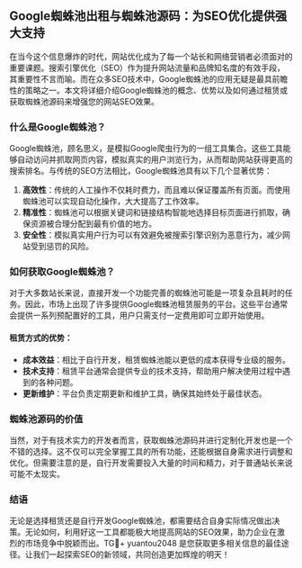 ## Google蜘蛛池出租与蜘蛛池源码：为SEO优化提供强大支持

在当今这个信息爆炸的时代，网站优化成为了每一个站长和网络营销者必须面对的重要课题。搜索引擎优化（SEO）作为提升网站流量和品牌知名度的有效手段，其重要性不言而喻。而在众多SEO技术中，Google蜘蛛池的应用无疑是最具前瞻性的策略之一。本文将详细介绍Google蜘蛛池的概念、优势以及如何通过租赁或获取蜘蛛池源码来增强您的网站SEO效果。

### 什么是Google蜘蛛池？

Google蜘蛛池，顾名思义，是模拟Google爬虫行为的一组工具集合。这些工具能够自动访问并抓取网页内容，模拟真实的用户浏览行为，从而帮助网站获得更高的搜索排名。与传统的SEO方法相比，Google蜘蛛池具有以下几个显著优势：

1. **高效性**：传统的人工操作不仅耗时费力，而且难以保证覆盖所有页面。而使用蜘蛛池可以实现自动化操作，大大提高了工作效率。
2. **精准性**：蜘蛛池可以根据关键词和链接结构智能地选择目标页面进行抓取，确保资源被合理分配到最有价值的地方。
3. **安全性**：模拟真实用户行为可以有效避免被搜索引擎识别为恶意行为，减少网站受到惩罚的风险。

### 如何获取Google蜘蛛池？

对于大多数站长来说，直接开发一个功能完善的蜘蛛池可能是一项复杂且耗时的任务。因此，市场上出现了许多提供Google蜘蛛池租赁服务的平台。这些平台通常会提供一系列预配置好的工具，用户只需支付一定费用即可立即开始使用。

#### 租赁方式的优势：

- **成本效益**：相比于自行开发，租赁蜘蛛池能以更低的成本获得专业级的服务。
- **技术支持**：租赁平台通常会提供专业的技术支持，帮助用户解决使用过程中遇到的各种问题。
- **更新维护**：平台负责定期更新和维护工具，确保其始终处于最佳状态。

### 蜘蛛池源码的价值

当然，对于有技术实力的开发者而言，获取蜘蛛池源码并进行定制化开发也是一个不错的选择。这不仅可以完全掌握工具的所有功能，还能根据自身需求进行调整和优化。但需要注意的是，自行开发需要投入大量的时间和精力，对于普通站长来说可能不太现实。

### 结语

无论是选择租赁还是自行开发Google蜘蛛池，都需要结合自身实际情况做出决策。无论如何，利用好这一工具都能极大地提高网站的SEO效果，助力企业在激烈的市场竞争中脱颖而出。TG💪+ yuantou2048 是您获取更多相关信息的最佳途径。让我们一起探索SEO的新领域，共同创造更加辉煌的明天！
